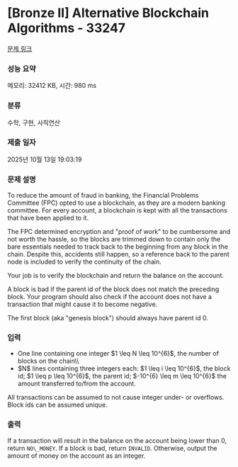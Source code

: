# [Bronze II] Alternative Blockchain Algorithms - 33247 

[문제 링크](https://www.acmicpc.net/problem/33247) 

### 성능 요약

메모리: 32412 KB, 시간: 980 ms

### 분류

수학, 구현, 사칙연산

### 제출 일자

2025년 10월 13일 19:03:19

### 문제 설명

<p>To reduce the amount of fraud in banking, the Financial Problems Committee (FPC) opted to use a blockchain, as they are a modern banking committee. For every account, a blockchain is kept with all the transactions that have been applied to it.</p>

<p>The FPC determined encryption and "proof of work" to be cumbersome and not worth the hassle, so the blocks are trimmed down to contain only the bare essentials needed to track back to the beginning from any block in the chain. Despite this, accidents still happen, so a reference back to the parent node is included to verify the continuity of the chain.</p>

<p>Your job is to verify the blockchain and return the balance on the account.</p>

<p>A block is bad if the parent id of the block does not match the preceding block. Your program should also check if the account does not have a transaction that might cause it to become negative.</p>

<p>The first block (aka "genesis block") should always have parent id 0.</p>

### 입력 

 <ul>
	<li>One line containing one integer $1 \leq N \leq 10^{6}$, the number of blocks on the chain\\</li>
	<li>$N$ lines containing three integers each: $1 \leq i \leq 10^{6}$, the block id; $1 \leq p \leq 10^{6}$, the parent id; $-10^{6} \leq m \leq 10^{6}$ the amount transferred to/from the account.</li>
</ul>

<p>All transactions can be assumed to not cause integer under- or overflows. Block ids can be assumed unique.</p>

### 출력 

 <p>If a transaction will result in the balance on the account being lower than 0, return <code>NO\_MONEY</code>. If a block is bad, return <code>INVALID</code>. Otherwise, output the amount of money on the account as an integer.</p>


